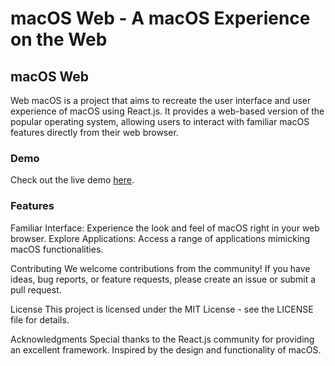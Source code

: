 <h1>macOS Web - A macOS Experience on the Web</h1>

<h2>macOS Web</h2>

Web macOS is a project that aims to recreate the user interface and user experience of macOS using React.js. It provides a web-based version of the popular operating system, allowing users to interact with familiar macOS features directly from their web browser.

<h3>Demo</h3>
Check out the live demo <a href="ananthujp.github.io/MacWeb">here</a>.

<h3>Features</h3>
Familiar Interface: Experience the look and feel of macOS right in your web browser.
Explore Applications: Access a range of applications mimicking macOS functionalities.

Contributing
We welcome contributions from the community! If you have ideas, bug reports, or feature requests, please create an issue or submit a pull request.

License
This project is licensed under the MIT License - see the LICENSE file for details.

Acknowledgments
Special thanks to the React.js community for providing an excellent framework.
Inspired by the design and functionality of macOS.
